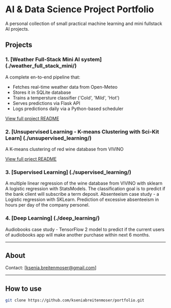 # AI & Data Science Project Portfolio

A personal collection of small practical machine learning and mini fullstack AI projects.
## Projects
### 1. [Weather Full-Stack Mini AI system] (./weather_full_stack_mini/)
A complete en-to-end pipeline that:
- Fetches real-time weather data from Open-Meteo
- Stores it in SQLite database
- Trains a tempersture classifier ('Cold', 'Mild', 'Hot')
- Serves predictions via Flask API
- Logs predictions daily via a Python-based scheduler

[View full project README](./weather_full_stack_mini/README.md)

### 2. [Unsupervised Learning - K-means Clustering with Sci-Kit Learn] (./unsupervised_learning/)
A K-means clustering of red wine database from VIVINO

[View full prject README](./unsupervised_learning/README.md)

### 3. [Supervised Learning] (./supervised_learning/)
A multiple linear regression of the wine database from VIVINO with sklearn
A logistic regression with StatsModels. The classification goal is to predict if the bank client will subscribe a term deposit.
Absenteeism case study - a Logistic regression with SKLearn. Prediction of excessive absenteeism in hours per day of the company personel.

### 4. [Deep Learning] (./deep_learning/)
Audiobooks case study - TensorFlow 2 model to predict if the current users of audiobooks app will make another purchase within next 6 months.
___

## About
Contact: [ksenia.breitenmoser@gmail.com]

___

## How to use

```bash
git clone https://github.com/kseniabreitenmoser/portfolio.git


